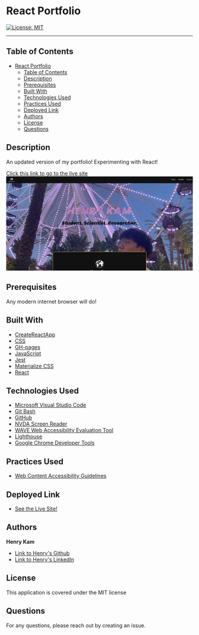 # React Portfolio

[![License: MIT](https://img.shields.io/badge/License-MIT-yellow.svg)](https://opensource.org/licenses/MIT)

---

## Table of Contents

- [React Portfolio](#react-portfolio)
  - [Table of Contents](#table-of-contents)
  - [Description](#description)
  - [Prerequisites](#prerequisites)
  - [Built With](#built-with)
  - [Technologies Used](#technologies-used)
  - [Practices Used](#practices-used)
  - [Deployed Link](#deployed-link)
  - [Authors](#authors)
  - [License](#license)
  - [Questions](#questions)
  

## Description

An updated version of my portfolio! Experimenting with React!


[Click this link to go to the live site](https://gulpinhenry.github.io/react-portfolio)
 <br />
![Screenshot of webpage](./src/images/Capture.JPG)



## Prerequisites
Any modern internet browser will do!

## Built With


* [CreateReactApp](https://github.com/facebook/create-react-app)
* [CSS](https://developer.mozilla.org/en-US/docs/Web/CSS)
* [GH-pages](https://github.com/tschaub/gh-pages)
* [JavaScript](https://developer.mozilla.org/en-US/docs/Web/JavaScript)
* [Jest](https://jestjs.io/)
* [Materialize CSS](https://materializecss.com/)
* [React](https://reactjs.org/)

## Technologies Used

* [Microsoft Visual Studio Code](https://code.visualstudio.com/)
* [Git Bash](https://git-scm.com/downloads)
* [GitHub](https://github.com/)
* [NVDA Screen Reader](https://www.nvaccess.org/)
* [WAVE Web Accessibility Evaluation Tool](https://wave.webaim.org/)
* [Lighthouse](https://developers.google.com/web/tools/lighthouse/)
* [Google Chrome Developer Tools](https://developer.chrome.com/docs/devtools/)

## Practices Used

* [Web Content Accessibility Guidelines](https://www.w3.org/WAI/standards-guidelines/wcag/)

## Deployed Link

* [See the Live Site!](https://gulpinhenry.github.io/react-portfolio)

## Authors


**Henry Kam**

- [Link to Henry's Github](https://github.com/gulpinhenry)
- [Link to Henry's LinkedIn](https://www.linkedin.com/in/kamhenry/)

## License

This application is covered under the MIT license

## Questions

For any questions, please reach out by creating an issue.
